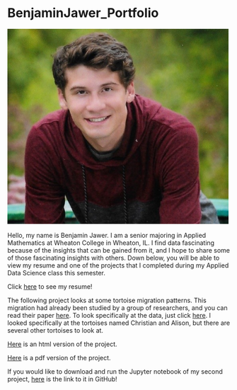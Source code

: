 # BenjaminJawer_Portfolio

<img src="Images/Headshot_Senior_Photo.jpg" width="500">

Hello, my name is Benjamin Jawer. I am a senior majoring in Applied Mathematics at Wheaton College in Wheaton, IL. I find data fascinating because of the insights that can be gained from it, and I hope to share some of those fascinating insights with others. 
Down below, you will be able to view my resume and one of the projects that I completed during my Applied Data Science class this semester.

Click [here](https://BenjaminJawer.github.io/BenjaminJawer_Portfolio/BenjaminJawer_Resume.pdf) to see my resume!

The following project looks at some tortoise migration patterns. This migration had already been studied by a group of researchers, and you can read their paper [here](https://esajournals.onlinelibrary.wiley.com/doi/epdf/10.1002/ecy.2658). To look specifically at the data, just click [here](https://www.datarepository.movebank.org/handle/10255/move.834).
I looked specifically at the tortoises named Christian and Alison, but there are several other tortoises to look at.

[Here](https://BenjaminJawer.github.io/BenjaminJawer_Portfolio/Project_2.html) is an html version of the project.

[Here]() is a pdf version of the project.


If you would like to download and run the Jupyter notebook of my second project, [here](https://github.com/BenjaminJawer/AppliedDataScience/blob/main/Homework/Project_2.ipynb) is the link to it in GitHub!
